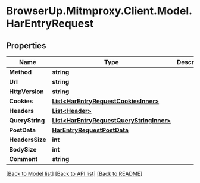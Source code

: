 # BrowserUp.Mitmproxy.Client.Model.HarEntryRequest

## Properties

Name | Type | Description | Notes
------------ | ------------- | ------------- | -------------
**Method** | **string** |  | 
**Url** | **string** |  | 
**HttpVersion** | **string** |  | 
**Cookies** | [**List&lt;HarEntryRequestCookiesInner&gt;**](HarEntryRequestCookiesInner.md) |  | 
**Headers** | [**List&lt;Header&gt;**](Header.md) |  | 
**QueryString** | [**List&lt;HarEntryRequestQueryStringInner&gt;**](HarEntryRequestQueryStringInner.md) |  | 
**PostData** | [**HarEntryRequestPostData**](HarEntryRequestPostData.md) |  | [optional] 
**HeadersSize** | **int** |  | 
**BodySize** | **int** |  | 
**Comment** | **string** |  | [optional] 

[[Back to Model list]](../README.md#documentation-for-models) [[Back to API list]](../README.md#documentation-for-api-endpoints) [[Back to README]](../README.md)

